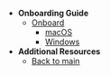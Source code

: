 - **Onboarding Guide**
  - [Onboard](onboard-device/onboard-device-to-seed)
    - [macOS](onboard-device/mac-os)
    - [Windows](onboard-device/windows)
- **Additional Resources**
  - [Back to main](/_sidebar)
